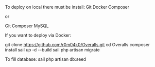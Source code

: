 
To deploy on local there must be install:
Git
Docker
Composer

or

Git
Composer
MySQL 

If you want to deploy via Docker:

git clone https://github.com/r0m04k0/Overalls.git
cd Overalls
composer install
sail up -d --build
sail php artisan migrate

To fill database:
sail php artisan db:seed

